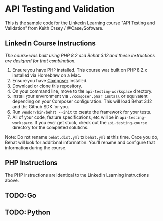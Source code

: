# API Testing and Validation

This is the sample code for the LinkedIn Learning course "API Testing and Validation" from Keith Casey / @CaseySoftware.

## LinkedIn Course Instructions

_The course was built using PHP 8.2 and Behat 3.12 and these instructions are designed for that combination._

1. Ensure you have PHP installed. This course was built on PHP 8.2.x installed via Homebrew on a Mac.
2. Ensure you have [Composer](https://getcomposer.org/) installed. 
3. Download or clone this repository.
4. On your command line, move to the `api-testing-workspace` directory.
6. Install your environment via `./composer.phar install` or equivalent depending on your Composer configuration. This will load Behat 3.12 and the Github SDK for you.
8. Run `vendor/bin/behat --init` to create the framework for your tests.
9. All of your code, feature specifications, etc will be in `api-testing-workspace`. If you ever get stuck, check out the `api-testing-course` directory for the completed solutions.

Note: Do not rename `behat.dist.yml` to `behat.yml` at this time. Once you do, Behat will look for additional information. You'll rename and configure that information during the course.

## PHP Instructions

The PHP instructions are identical to the LinkedIn Learning instructions above.

## TODO: Go

## TODO: Python
